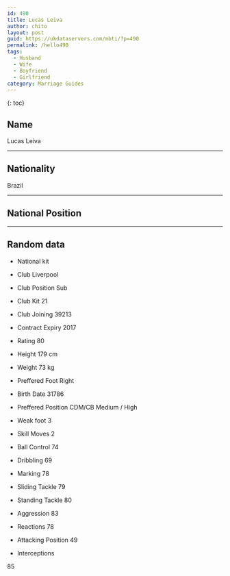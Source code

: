 ```yaml
---
id: 490
title: Lucas Leiva
author: chito
layout: post
guid: https://ukdataservers.com/mbti/?p=490
permalink: /hello490
tags:
  - Husband
  - Wife
  - Boyfriend
  - Girlfriend
category: Marriage Guides
---
```



{: toc}

## Name  
Lucas Leiva 

* * *

## Nationality  
Brazil 

* * *

## National Position 

* * *

## Random data 

  * National kit 
  * Club 
Liverpool 

  * Club Position 
Sub 

  * Club Kit 
21 

  * Club Joining 
39213 

  * Contract Expiry 
2017 

  * Rating 
80 

  * Height 
179 cm 

  * Weight 
73 kg 

  * Preffered Foot 
Right 

  * Birth Date 
31786 

  * Preffered Position 
CDM/CB Medium / High 

  * Weak foot 
3 

  * Skill Moves 
2 

  * Ball Control 
74 

  * Dribbling 
69 

  * Marking 
78 

  * Sliding Tackle 
79 

  * Standing Tackle 
80 

  * Aggression 
83 

  * Reactions 
78 

  * Attacking Position 
49 

  * Interceptions 

85